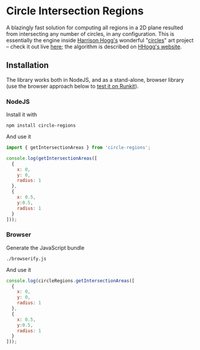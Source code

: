 # Circle Intersection Regions

A blazingly fast solution for computing all regions in a 2D plane resulted from intersecting any number of circles, in any configuration. This is essentially the engine inside [Harrison Hogg's](http://hogg.io/) wonderful "[circles](https://github.com/HHogg/circles)" art project – check it out live [here](https://circles.hogg.io/); the algorithm is described on [HHogg's website](https://hogg.io/writings/circle-intersections).

## Installation

The library works both in NodeJS, and as a stand-alone, browser library (use the browser approach below to [test it on Runkit](https://npm.runkit.com/circle-regions)).

### NodeJS

Install it with

```shell
npm install circle-regions
```

And use it

```javascript
import { getIntersectionAreas } from 'circle-regions';

console.log(getIntersectionAreas([
  {
    x: 0,
    y: 0,
    radius: 1
  },
  {
    x: 0.5,
    y:0.5,
    radius: 1
  }
]));
```

### Browser

Generate the JavaScript bundle

```shell
./browserify.js
```

And use it

```javascript
console.log(circleRegions.getIntersectionAreas([
  {
    x: 0,
    y: 0,
    radius: 1
  },
  {
    x: 0.5,
    y:0.5,
    radius: 1
  }
]));
```
